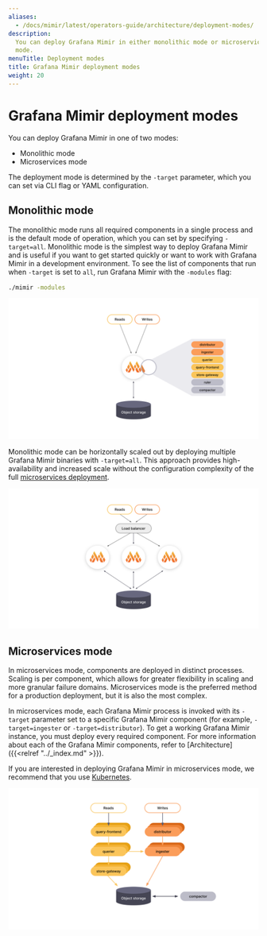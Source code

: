 ```yaml
---
aliases:
  - /docs/mimir/latest/operators-guide/architecture/deployment-modes/
description:
  You can deploy Grafana Mimir in either monolithic mode or microservices
  mode.
menuTitle: Deployment modes
title: Grafana Mimir deployment modes
weight: 20
---
```


# Grafana Mimir deployment modes

You can deploy Grafana Mimir in one of two modes:

- Monolithic mode
- Microservices mode

The deployment mode is determined by the `-target` parameter, which you can set via CLI flag or YAML configuration.

## Monolithic mode

The monolithic mode runs all required components in a single process and is the default mode of operation, which you can set by specifying `-target=all`. Monolithic mode is the simplest way to deploy Grafana Mimir and is useful if you want to get started quickly or want to work with Grafana Mimir in a development environment. To see the list of components that run when `-target` is set to `all`, run Grafana Mimir with the `-modules` flag:

```bash
./mimir -modules
```

[//]: # "Diagram source at https://docs.google.com/presentation/d/1LemaTVqa4Lf_tpql060vVoDGXrthp-Pie_SQL7qwHjc/edit#slide=id.g11694eaa76e_0_0"

![Mimir's monolithic mode](monolithic-mode.svg)

Monolithic mode can be horizontally scaled out by deploying multiple Grafana Mimir binaries with `-target=all`. This approach provides high-availability and increased scale without the configuration complexity of the full [microservices deployment](#microservices-mode).

[//]: # "Diagram source at https://docs.google.com/presentation/d/1LemaTVqa4Lf_tpql060vVoDGXrthp-Pie_SQL7qwHjc/edit#slide=id.g11658e7e4c6_1_20"

![Mimir's horizontally scaled monolithic mode](scaled-monolithic-mode.svg)

## Microservices mode

In microservices mode, components are deployed in distinct processes. Scaling is per component, which allows for greater flexibility in scaling and more granular failure domains. Microservices mode is the preferred method for a production deployment, but it is also the most complex.

In microservices mode, each Grafana Mimir process is invoked with its `-target` parameter set to a specific Grafana Mimir component (for example, `-target=ingester` or `-target=distributor`). To get a working Grafana Mimir instance, you must deploy every required component. For more information about each of the Grafana Mimir components, refer to [Architecture]({{<relref "../_index.md" >}}).

If you are interested in deploying Grafana Mimir in microservices mode, we recommend that you use [Kubernetes](https://kubernetes.io/).

[//]: # "Diagram source at https://docs.google.com/presentation/d/1LemaTVqa4Lf_tpql060vVoDGXrthp-Pie_SQL7qwHjc/edit#slide=id.g11658e7e4c6_1_53"

![Mimir's microservices mode](microservices-mode.svg)
